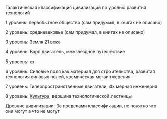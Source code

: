 Галактическая классификация цивилизаций по уровню развития технологий

1 уровень: первобытное общество (сам придумал, в книгах не описано)

2 уровень: средневековье (сам придумал, в книгах не описано)

3 уровень: Земля 21 века

4 уровень: Варп двигатель, межзвездное путешествие

5 уровень: хз  

6 уровень: Силовые поля как материал для строительства, развитая технология силовых полей, космическая мегаинжерения 

7 уровень: Гиперпространственные двигатели, 4х мерная инженерия

8 уровень: [Культура](https://github.com/kruckedo/Culture_lore/blob/main/%D0%A1%D0%B0%D0%BC%D0%BE%20%D1%83%D1%81%D1%82%D1%80%D0%BE%D0%B9%D1%81%D1%82%D0%B2%D0%BE%20%D0%9A%D1%83%D0%BB%D1%8C%D1%82%D1%83%D1%80%D1%8B.md), вершина технологической лестницы

Древние цивилизации: За пределами классификации, не понятно что они могут а что не могут
